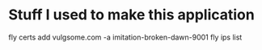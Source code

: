 # Stuff I used to make this application

fly certs add vulgsome.com -a imitation-broken-dawn-9001 
fly ips list

